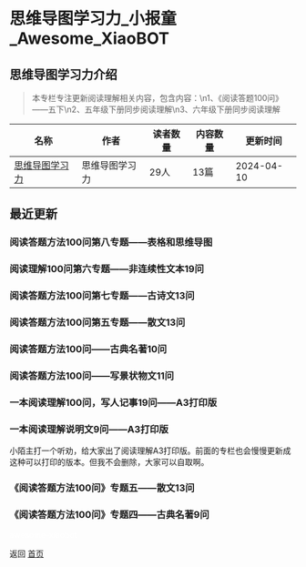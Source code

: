 # 思维导图学习力_小报童_Awesome_XiaoBOT

## 思维导图学习力介绍
> 本专栏专注更新阅读理解相关内容，包含内容：\n1、《阅读答题100问》——五下\n2、五年级下册同步阅读理解\n3、六年级下册同步阅读理解  
  


|名称|作者|读者数量|内容数量|更新时间|
|---|---|---|---|---|
|[思维导图学习力](https://xiaobot.net/p/swdtxxl?refer=9c3f1c95-a052-465a-9902-f6d75080262a)|思维导图学习力|29人|13篇|2024-04-10|

## 最近更新
### 阅读答题方法100问第八专题——表格和思维导图

### 阅读理解100问第六专题——非连续性文本19问

### 阅读答题方法100问第七专题——古诗文13问

### 阅读答题方法100问第五专题——散文13问

### 阅读答题方法100问——古典名著10问

### 阅读答题方法100问——写景状物文11问

### 一本阅读理解100问，写人记事19问——A3打印版

### 一本阅读理解说明文9问——A3打印版

小陌主打一个听劝，给大家出了阅读理解A3打印版。前面的专栏也会慢慢更新成这种可以打印的版本。但我不会删除，大家可以自取啊。

### 《阅读答题方法100问》专题五——散文13问

### 《阅读答题方法100问》专题四——古典名著9问


<a href="https://github.com/Reno9527/awesome-xiaobot" style="color: white; text-decoration: none;">awesome-xiaobot</a>

返回 [首页](../README.md)
